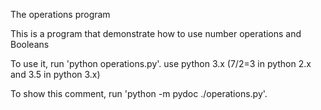 The operations program

This is a program that demonstrate how to use number operations and Booleans

To use it, run 'python operations.py'. use python 3.x (7/2=3 in python 2.x and 3.5 in python 3.x)

To show this comment, run 'python -m pydoc ./operations.py'.
